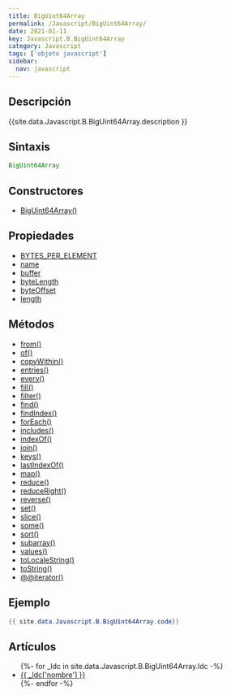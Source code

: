 ```yaml
---
title: BigUint64Array
permalink: /Javascript/BigUint64Array/
date: 2021-01-11
key: Javascript.B.BigUint64Array
category: Javascript
tags: ['objeto javascript']
sidebar: 
  nav: javascript
---
```


## Descripción
{{site.data.Javascript.B.BigUint64Array.description }}

## Sintaxis
~~~javascript
BigUint64Array
~~~

## Constructores
* [BigUint64Array()](/Javascript/BigUint64Array/BigUint64Array/)

## Propiedades
* [BYTES_PER_ELEMENT](/Javascript/BigUint64Array/BYTES_PER_ELEMENT)
* [name](/Javascript/BigUint64Array/name)
* [buffer](/Javascript/BigUint64Array/buffer)
* [byteLength](/Javascript/BigUint64Array/byteLength)
* [byteOffset](/Javascript/BigUint64Array/byteOffset)
* [length](/Javascript/BigUint64Array/length)

## Métodos
* [from()](/Javascript/BigUint64Array/from)
* [of()](/Javascript/BigUint64Array/of)
* [copyWithin()](/Javascript/BigUint64Array/copyWithin)
* [entries()](/Javascript/BigUint64Array/entries)
* [every()](/Javascript/BigUint64Array/every)
* [fill()](/Javascript/BigUint64Array/fill)
* [filter()](/Javascript/BigUint64Array/filter)
* [find()](/Javascript/BigUint64Array/find)
* [findIndex()](/Javascript/BigUint64Array/findIndex)
* [forEach()](/Javascript/BigUint64Array/forEach)
* [includes()](/Javascript/BigUint64Array/includes)
* [indexOf()](/Javascript/BigUint64Array/indexOf)
* [join()](/Javascript/BigUint64Array/join)
* [keys()](/Javascript/BigUint64Array/keys)
* [lastIndexOf()](/Javascript/BigUint64Array/lastIndexOf)
* [map()](/Javascript/BigUint64Array/map)
* [reduce()](/Javascript/BigUint64Array/reduce)
* [reduceRight()](/Javascript/BigUint64Array/reduceRight)
* [reverse()](/Javascript/BigUint64Array/reverse)
* [set()](/Javascript/BigUint64Array/set)
* [slice()](/Javascript/BigUint64Array/slice)
* [some()](/Javascript/BigUint64Array/some)
* [sort()](/Javascript/BigUint64Array/sort)
* [subarray()](/Javascript/BigUint64Array/subarray)
* [values()](/Javascript/BigUint64Array/values)
* [toLocaleString()](/Javascript/BigUint64Array/toLocaleString)
* [toString()](/Javascript/BigUint64Array/toString)
* [@@iterator()](/Javascript/BigUint64Array/@@iterator)

## Ejemplo
~~~java
{{ site.data.Javascript.B.BigUint64Array.code}}
~~~

## Artículos
<ul>
{%- for _ldc in site.data.Javascript.B.BigUint64Array.ldc -%}
   <li>
       <a href="{{_ldc['url'] }}">{{ _ldc['nombre'] }}</a>
   </li>
{%- endfor -%}
</ul>
